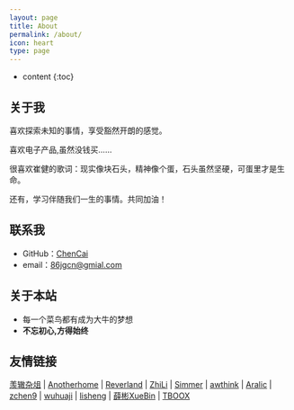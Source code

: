 ```yaml
---
layout: page
title: About
permalink: /about/
icon: heart
type: page
---
```


* content
{:toc}

## 关于我

喜欢探索未知的事情，享受豁然开朗的感觉。

喜欢电子产品,虽然没钱买......

很喜欢崔健的歌词：现实像块石头，精神像个蛋，石头虽然坚硬，可蛋里才是生命。

还有，学习伴随我们一生的事情。共同加油！


## 联系我

* GitHub：[ChenCai](https://github.com/54chencai)
* email：86jgcn@gmial.com

## 关于本站

* 每一个菜鸟都有成为大牛的梦想
* **不忘初心,方得始终**

## 友情链接

[羡辙杂俎](http://zhangwenli.com/blog) \| [Anotherhome](https://www.anotherhome.net) \| [Reverland](http://reverland.org/) \| [ZhiLi](http://lizhipower.github.io/) \| [Simmer](http://simmer-jun.github.io/) \| [awthink](http://awthink.net/) \| [Aralic](http://aralic.github.io/) \| [zchen9](http://www.chen9.info/) \| [wuhuaji](http://wuhuaji.me/) \| [lisheng](http://www.lishengcn.cn/) \| [薛彬XueBin](http://axuebin.com/blog/) \| [TBOOX](http://www.tboox.org/cn/)


